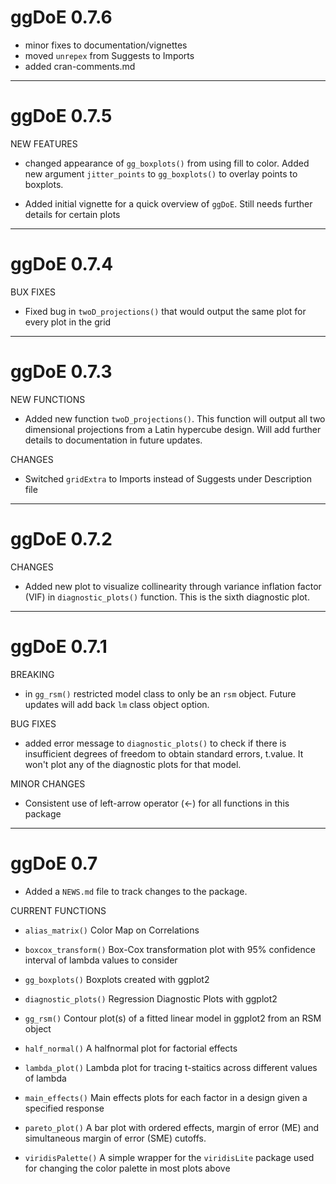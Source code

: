 # ggDoE 0.7.6

* minor fixes to documentation/vignettes
* moved `unrepex` from Suggests to Imports 
* added cran-comments.md

---

# ggDoE 0.7.5

NEW FEATURES

* changed appearance of `gg_boxplots()` from using fill to color. Added new argument 
`jitter_points` to `gg_boxplots()` to overlay points to boxplots.

* Added initial vignette for a quick overview of `ggDoE`. Still needs further details for certain plots

---

# ggDoE 0.7.4

BUX FIXES

* Fixed bug in `twoD_projections()` that would output the same plot for every plot in the grid

---

# ggDoE 0.7.3

NEW FUNCTIONS

* Added new function `twoD_projections()`. This function will output all two dimensional projections from a Latin hypercube design. Will add further details to documentation in future updates.

CHANGES

* Switched `gridExtra` to Imports instead of Suggests under Description file

---

# ggDoE 0.7.2

CHANGES

* Added new plot to visualize collinearity through variance inflation factor (VIF) in `diagnostic_plots()` function. This is the sixth diagnostic plot.

---

# ggDoE 0.7.1

BREAKING

* in `gg_rsm()` restricted model class to only be an `rsm` object. Future updates will add back
`lm` class object option.

BUG FIXES

* added error message to `diagnostic_plots()` to check if there is insufficient degrees of freedom to obtain standard errors, t.value. It won't plot any of the diagnostic plots for that model.

MINOR CHANGES

* Consistent use of left-arrow operator (<-) for all functions in this package

---

# ggDoE 0.7

* Added a `NEWS.md` file to track changes to the package.

CURRENT FUNCTIONS

* `alias_matrix()`  Color Map on Correlations 

* `boxcox_transform()` Box-Cox transformation plot with 95\% confidence interval of lambda values to consider 

* `gg_boxplots()` Boxplots created with ggplot2

* `diagnostic_plots()` Regression Diagnostic Plots with ggplot2

* `gg_rsm()` Contour plot(s) of a fitted linear model in ggplot2 from an RSM object

* `half_normal()` A  halfnormal plot for factorial effects

* `lambda_plot()` Lambda plot for tracing t-staitics across different values of lambda

* `main_effects()` Main effects plots for each factor in a design given a specified response

* `pareto_plot()` A bar plot with ordered effects, margin of error (ME) and simultaneous margin of error (SME) cutoffs.

* `viridisPalette()` A simple wrapper for the `viridisLite` package used for changing the color palette in most plots above
